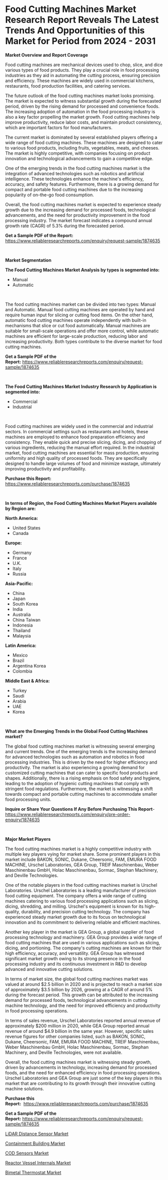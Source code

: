 <p><h1>Food Cutting Machines Market Research Report Reveals The Latest Trends And Opportunities of this Market for Period from 2024 - 2031</h1></p><p><strong>Market Overview and Report Coverage</strong></p>
<p><p>Food cutting machines are mechanical devices used to chop, slice, and dice various types of food products. They play a crucial role in food processing industries as they aid in automating the cutting process, ensuring precision and efficiency. These machines are widely used in commercial kitchens, restaurants, food production facilities, and catering services.</p><p>The future outlook of the food cutting machines market looks promising. The market is expected to witness substantial growth during the forecasted period, driven by the rising demand for processed and convenience foods. The increasing adoption of automation in the food processing industry is also a key factor propelling the market growth. Food cutting machines help improve productivity, reduce labor costs, and maintain product consistency, which are important factors for food manufacturers.</p><p>The current market is dominated by several established players offering a wide range of food cutting machines. These machines are designed to cater to various food products, including fruits, vegetables, meats, and cheeses. The market is highly competitive, with companies focusing on product innovation and technological advancements to gain a competitive edge.</p><p>One of the emerging trends in the food cutting machines market is the integration of advanced technologies such as robotics and artificial intelligence. These technologies enhance the machine's efficiency, accuracy, and safety features. Furthermore, there is a growing demand for compact and portable food cutting machines due to the increasing popularity of on-the-go food consumption.</p><p>Overall, the food cutting machines market is expected to experience steady growth due to the increasing demand for processed foods, technological advancements, and the need for productivity improvement in the food processing industry. The market forecast indicates a compound annual growth rate (CAGR) of 5.3% during the forecasted period.</p></p>
<p><strong>Get a Sample PDF of the Report:</strong> <a href="https://www.reliableresearchreports.com/enquiry/request-sample/1874635">https://www.reliableresearchreports.com/enquiry/request-sample/1874635</a></p>
<p>&nbsp;</p>
<p><strong>Market Segmentation</strong></p>
<p><strong>The Food Cutting Machines Market Analysis by types is segmented into:</strong></p>
<p><ul><li>Manual</li><li>Automatic</li></ul></p>
<p>&nbsp;</p>
<p><p>The food cutting machines market can be divided into two types: Manual and Automatic. Manual food cutting machines are operated by hand and require human input for slicing or cutting food items. On the other hand, automatic food cutting machines operate independently with built-in mechanisms that slice or cut food automatically. Manual machines are suitable for small-scale operations and offer more control, while automatic machines are efficient for large-scale production, reducing labor and increasing productivity. Both types contribute to the diverse market for food cutting machines.</p></p>
<p><strong>Get a Sample PDF of the Report:</strong>&nbsp;<a href="https://www.reliableresearchreports.com/enquiry/request-sample/1874635">https://www.reliableresearchreports.com/enquiry/request-sample/1874635</a></p>
<p>&nbsp;</p>
<p><strong>The Food Cutting Machines Market Industry Research by Application is segmented into:</strong></p>
<p><ul><li>Commercial</li><li>Industrial</li></ul></p>
<p>&nbsp;</p>
<p><p>Food cutting machines are widely used in the commercial and industrial sectors. In commercial settings such as restaurants and hotels, these machines are employed to enhance food preparation efficiency and consistency. They enable quick and precise slicing, dicing, and chopping of various ingredients, reducing the manual effort required. In the industrial market, food cutting machines are essential for mass production, ensuring uniformity and high quality of processed foods. They are specifically designed to handle large volumes of food and minimize wastage, ultimately improving productivity and profitability.</p></p>
<p><strong>Purchase this Report:</strong>&nbsp; <a href="https://www.reliableresearchreports.com/purchase/1874635">https://www.reliableresearchreports.com/purchase/1874635</a></p>
<p>&nbsp;</p>
<p><strong>In terms of Region, the Food Cutting Machines Market Players available by Region are:</strong></p>
<p>
    <p> <strong> North America: </strong>
        <ul>
            <li>United States</li>
            <li>Canada</li>
        </ul>
        </p> 
    <p> <strong> Europe: </strong>
        <ul>
            <li>Germany</li>
            <li>France</li>
            <li>U.K.</li>
            <li>Italy</li>
            <li>Russia</li>
        </ul>
        </p> 
    <p> <strong> Asia-Pacific: </strong>
        <ul>
            <li>China</li>
            <li>Japan</li>
            <li>South Korea</li>
            <li>India</li>
            <li>Australia</li>
            <li>China Taiwan</li>
            <li>Indonesia</li>
            <li>Thailand</li>
            <li>Malaysia</li>
        </ul>
        </p> 
    <p> <strong> Latin America: </strong>
        <ul>
            <li>Mexico</li>
            <li>Brazil</li>
            <li>Argentina Korea</li>
            <li>Colombia</li>
        </ul>
        </p> 
    <p> <strong> Middle East & Africa: </strong>
        <ul>
            <li>Turkey</li>
            <li>Saudi</li>
            <li>Arabia</li>
            <li>UAE</li>
            <li>Korea</li>
        </ul>
    </p>
    </p>
<p>&nbsp;</p>
<p><strong>What are the Emerging Trends in the Global Food Cutting Machines market?</strong></p>
<p><p>The global food cutting machines market is witnessing several emerging and current trends. One of the emerging trends is the increasing demand for advanced technologies such as automation and robotics in food processing industries. This is driven by the need for higher efficiency and productivity. The market is also experiencing a growing demand for customized cutting machines that can cater to specific food products and shapes. Additionally, there is a rising emphasis on food safety and hygiene, leading to the adoption of hygienic cutting machines that comply with stringent food regulations. Furthermore, the market is witnessing a shift towards compact and portable cutting machines to accommodate smaller food processing units.</p></p>
<p><strong>Inquire or Share Your Questions If Any Before Purchasing This Report</strong>- <a href="https://www.reliableresearchreports.com/enquiry/pre-order-enquiry/1874635">https://www.reliableresearchreports.com/enquiry/pre-order-enquiry/1874635</a></p>
<p>&nbsp;</p>
<p><strong>Major Market Players</strong></p>
<p><p>The food cutting machines market is a highly competitive industry with multiple key players vying for market share. Some prominent players in this market include BAKON, SONIC, Dukane, Cheersonic, FAM, EMURA FOOD MACHINE, Urschel Laboratories, GEA Group, TREIF Maschinenbau, Weber Maschinenbau GmbH, Holac Maschinenbau, Sormac, Stephan Machinery, and Deville Technologies. </p><p>One of the notable players in the food cutting machines market is Urschel Laboratories. Urschel Laboratories is a leading manufacturer of precision food cutting equipment. The company offers a wide range of cutting machines catering to various food processing applications such as slicing, dicing, shredding, and milling. Urschel's equipment is known for its high-quality, durability, and precision cutting technology. The company has experienced steady market growth due to its focus on technological innovation and its commitment to delivering reliable and efficient machines. </p><p>Another key player in the market is GEA Group, a global supplier of food processing technology and machinery. GEA Group provides a wide range of food cutting machines that are used in various applications such as slicing, dicing, and portioning. The company's cutting machines are known for their high efficiency, accuracy, and versatility. GEA Group has witnessed significant market growth owing to its strong presence in the food processing industry and its continuous investment in R&D to develop advanced and innovative cutting solutions. </p><p>In terms of market size, the global food cutting machines market was valued at around $2.5 billion in 2020 and is projected to reach a market size of approximately $3.5 billion by 2026, growing at a CAGR of around 5% during the forecast period. This growth can be attributed to the increasing demand for processed foods, technological advancements in cutting machine technology, and the need for improved efficiency and productivity in food processing operations. </p><p>In terms of sales revenue, Urschel Laboratories reported annual revenue of approximately $200 million in 2020, while GEA Group reported annual revenue of around $4.9 billion in the same year. However, specific sales revenue figures for other companies listed, such as BAKON, SONIC, Dukane, Cheersonic, FAM, EMURA FOOD MACHINE, TREIF Maschinenbau, Weber Maschinenbau GmbH, Holac Maschinenbau, Sormac, Stephan Machinery, and Deville Technologies, were not available. </p><p>Overall, the food cutting machines market is witnessing steady growth, driven by advancements in technology, increasing demand for processed foods, and the need for enhanced efficiency in food processing operations. Urschel Laboratories and GEA Group are just some of the key players in this market that are contributing to its growth through their innovative cutting machine solutions.</p></p>
<p><strong>Purchase this Report:</strong>&nbsp;&nbsp;<a href="https://www.reliableresearchreports.com/purchase/1874635">https://www.reliableresearchreports.com/purchase/1874635</a></p>
<p></p>
<p><strong>Get a Sample PDF of the Report:</strong>&nbsp;<a href="https://www.reliableresearchreports.com/enquiry/request-sample/1874635">https://www.reliableresearchreports.com/enquiry/request-sample/1874635</a></p>
<p><p><a href="https://github.com/ruslanpoljakovrd177/Market-Research-Report-List-2/blob/main/lidar-distance-sensor-market.md">LiDAR Distance Sensor Market</a></p><p><a href="https://github.com/dziulagalemab/Market-Research-Report-List-2/blob/main/containment-building-market.md">Containment Building Market</a></p><p><a href="https://github.com/gulaimolin/Market-Research-Report-List-2/blob/main/cod-sensors-market.md">COD Sensors Market</a></p><p><a href="https://github.com/abbypearson7765/Market-Research-Report-List-2/blob/main/reactor-vessel-internals-market.md">Reactor Vessel Internals Market</a></p><p><a href="https://github.com/grishafomin4852/Market-Research-Report-List-2/blob/main/bimetal-thermostat-market.md">Bimetal Thermostat Market</a></p></p>